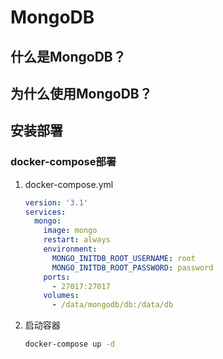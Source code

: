 # MongoDB

## 什么是MongoDB？

## 为什么使用MongoDB？

## 安装部署

### docker-compose部署

1. docker-compose.yml

   ```yaml
   version: '3.1'
   services:
     mongo:
       image: mongo
       restart: always
       environment:
         MONGO_INITDB_ROOT_USERNAME: root
         MONGO_INITDB_ROOT_PASSWORD: password
       ports:
         - 27017:27017
       volumes:
         - /data/mongodb/db:/data/db
   ```

2. 启动容器

   ```bash
   docker-compose up -d
   ```

   